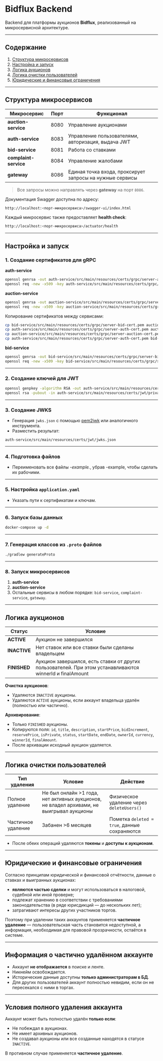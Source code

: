 # Bidflux Backend

Backend для платформы аукционов **Bidflux**, реализованный на микросервисной архитектуре.

---

## Содержание

1. [Структура микросервисов](#структура-микросервисов)
2. [Настройка и запуск](#настройка-и-запуск)
3. [Логика аукционов](#логика-аукционов)
4. [Логика очистки пользователей](#логика-очистки-пользователей)
5. [Юридические и финансовые ограничения](#юридические-и-финансовые-ограничения)

---

## Структура микросервисов

| Микросервис           | Порт | Функционал                                               |
| --------------------- | ---- | -------------------------------------------------------- |
| **auction-service**   | 8080 | Управление аукционами                                    |
| **auth-service**      | 8083 | Управление пользователями, авторизация, выдача JWT       |
| **bid-service**       | 8081 | Работа со ставками                                       |
| **complaint-service** | 8084 | Управление жалобами                                      |
| **gateway**           | 8086 | Единая точка входа, проксирует запросы на нужные сервисы |

> Все запросы можно направлять через **gateway** на порт `8086`.

Документация Swagger доступна по адресу:

```bash
http://localhost:<порт-микросервиса>/swagger-ui/index.html
```

Каждый микросервис также предоставляет **health check**:

```bash
http://localhost:<порт-микросервиса>/actuator/health
```

---

## Настройка и запуск

### 1. Создание сертификатов для gRPC

**auth-service**

```bash
openssl genrsa -out auth-service/src/main/resources/certs/grpc/server-auth-key.pem 2048
openssl req -new -x509 -key auth-service/src/main/resources/certs/grpc/server-auth-key.pem -out auth-service/src/main/resources/certs/grpc/server-auth-cert.pem -days 365
```

**auction-service**

```bash
openssl genrsa -out auction-service/src/main/resources/certs/grpc/server-auction-key.pem 2048
openssl req -new -x509 -key auction-service/src/main/resources/certs/grpc/server-auction-key.pem -out auction-service/src/main/resources/certs/grpc/server-auction-cert.pem -days 365
```

Копирование сертификатов между сервисами:

```bash
cp bid-service/src/main/resources/certs/grpc/server-bid-cert.pem auction-service/src/main/resources/certs/grpc/
cp auth-service/src/main/resources/certs/grpc/server-auth-cert.pem auction-service/src/main/resources/certs/grpc/
cp auction-service/src/main/resources/certs/grpc/server-auction-cert.pem bid-service/src/main/resources/certs/grpc/
cp auth-service/src/main/resources/certs/grpc/server-auth-cert.pem bid-service/src/main/resources/certs/grpc/
```

**bid-service**

```bash
openssl genrsa -out bid-service/src/main/resources/certs/grpc/server-bid-key.pem 2048
openssl req -new -x509 -key bid-service/src/main/resources/certs/grpc/server-bid-key.pem -out bid-service/src/main/resources/certs/grpc/server-bid-cert.pem -days 365
```

---

### 2. Создание ключей для JWT

```bash
openssl genpkey -algorithm RSA -out auth-service/src/main/resources/certs/jwt/private_jwt_key.pem -pkeyopt rsa_keygen_bits:2048
openssl rsa -pubout -in auth-service/src/main/resources/certs/jwt/private_jwt_key.pem -out auth-service/src/main/resources/certs/jwt/public_jwt_key.pem
```

---

### 3. Создание JWKS

* Генерация `jwks.json` с помощью [pem2jwk](https://pem2jwk.vercel.app) или аналогичного инструмента.
* Разместить результат:

```
auth-service/src/main/resources/certs/jwt/jwks.json
```

---

### 4. Подготовка файлов

* Переименовать все файлы *-example.*, убрав -example, чтобы сделать их рабочими.

---

### 5. Настройка `application.yaml`

* Указать пути к сертификатам и ключам.

---

### 6. Запуск базы данных

```bash
docker-compose up -d
```

---

### 7. Генерация классов из `.proto` файлов

```bash
./gradlew generateProto
```

---

### 8. Запуск микросервисов

1. **auth-service**
2. **auction-service**
3. Остальные сервисы в любом порядке: `bid-service`, `complaint-service`, `gateway`.

---

## Логика аукционов

| Статус       | Условие                                                 |
|--------------|---------------------------------------------------------|
| **ACTIVE**   | Аукцион не завершился                                   |
| **INACTIVE** | Нет ставок или все ставки были сделаны владельцем       |
| **FINISHED** | Аукцион завершился, есть ставки от других пользователей. При этом устанавливаются winnerId и finalAmount |   

**Очистка аукционов**:

* Удаляются `INACTIVE` аукционы.
* Удаляются `ACTIVE` аукционы, если аккаунт владельца удалён (полностью или частично).

**Архивирование**:

* Только `FINISHED` аукционы.
* Копируются поля:
  `id`, `title`, `description`, `startPrice`, `bidIncrement`, `reservePrice`, `isPrivate`, `status`, `startDate`, `endDate`, `ownerId`, `currency`, `winnerId`, `finalAmount`.
* После архивации исходный аукцион удаляется.

---

## Логика очистки пользователей

| Тип удаления       | Условие                                                                                  | Действие                                     |
| ------------------ | ---------------------------------------------------------------------------------------- | -------------------------------------------- |
| Полное удаление    | Не был онлайн >1 года, нет активных аукционов, не владел архивами, не выигрывал аукционы | Физическое удаление через `deleteUsers()`    |
| Частичное удаление | Забанен >6 месяцев                                                                       | Пометка `deleted = true`, данные сохраняются |

* После обеих операций удаляются **токены** и **доступы к аукционам**.

---

## Юридические и финансовые ограничения

Согласно принципам юридической и финансовой отчётности, данные о ставках и выигранных аукционах:

* **являются частью сделки** и могут использоваться в налоговой, судебной или иной проверке;
* подлежат хранению в соответствии с требованиями законодательства (в ряде юрисдикций — до нескольких лет);
* затрагивают интересы других участников торгов.

Поэтому при удалении таких аккаунтов применяется **частичное удаление** — пользовательская часть становится недоступной, а информация, необходимая для правовой прозрачности, остаётся в системе.

---

## Информация о частично удалённом аккаунте

* Аккаунт **не отображается** в поиске и ленте.
* Никнейм освобождается.
* Исторические данные доступны **только администраторам в БД**.
* Для других пользователей аккаунт полностью невидим, если он не пересекался с ними в торгах.

---

## Условия полного удаления аккаунта

Аккаунт может быть полностью удалён **только если**:

* Не побеждал в аукционах.
* Не имеет архивных аукционов.
* Не создавал аукционы или все созданные находятся в статусе `INACTIVE`.

В противном случае применяется **частичное удаление**.

